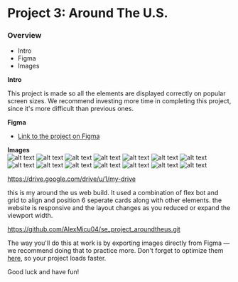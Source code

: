 # Project 3: Around The U.S.

### Overview  

* Intro  
* Figma  
* Images  
  
**Intro**
  
This project is made so all the elements are displayed correctly on popular screen sizes. We recommend investing more time in completing this project, since it's more difficult than previous ones.  
  
**Figma**  
  
* [Link to the project on Figma](https://www.figma.com/file/ii4xxsJ0ghevUOcssTlHZv/Sprint-3%3A-Around-the-US?node-id=0%3A1)  
  
**Images**  
![alt text](images/vanoise-national-park.svg)
![alt text](<images/Add Button.svg>)
![alt text](images/Avatar.svg)
![alt text](images/bald-mountains.svg)
![alt text](<images/Edit Button.svg>)
![alt text](images/lago-di-braies.svg)
![alt text](images/lake-louise.svg)
![alt text](images/latemar.svg)
![alt text](images/Rectangle.svg)
![alt text](images/vanoise-national-park.svg)
![alt text](<images/Vector (3).svg>)
![alt text](<images/Vector (4).svg>)
![alt text](images/Vector.svg)
![alt text](images/yosemite-valley.svg)

https://drive.google.com/drive/u/1/my-drive

this is my around the us web build. It used a combination of flex bot and grid to align and position 6 seperate cards along with other elements. the website is responsive and the layout changes as you reduced or expand the viewport width. 

https://github.com/AlexMicu04/se_project_aroundtheus.git
  
The way you'll do this at work is by exporting images directly from Figma — we recommend doing that to practice more. Don't forget to optimize them [here](https://tinypng.com/), so your project loads faster. 
  
Good luck and have fun!

